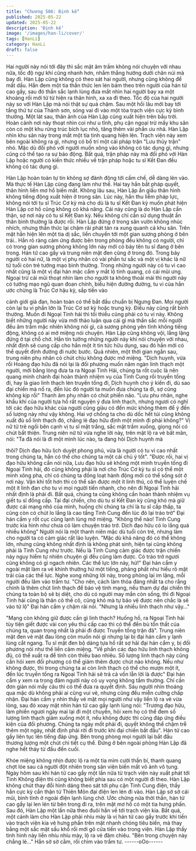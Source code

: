 ```yaml
---
title: "Chương 506: Định kế"
published: 2025-05-22
updated: 2025-05-22
description: 'Định kế'
image: '/images/han-li/cover/'
tags: [HanLi]
category: HanLi
draft: false
---
```


Hai người này nói tới đây thì sắc mặt âm trầm không nói chuyện
với nhau nữa, tốc độ ngự khí cũng nhanh hơn, nhắm thẳng
hướng dưới chân núi mà bay đi.
Hàn Lập cũng không có theo sát hai người, nhưng cũng không để
mất dấu.
Hắn đem một tia thần thức len lén bám theo trên người của hán
tử cao gầy, sau đó thần sắc lạnh lùng đưa mắt nhìn hai người bay
xa một khoảng rồi mới từ từ hiện ra thân hình, xa xa đi theo.
Tốc độ của hai người này so với Hàn Lập mà nói thật sự quá
chậm.
Sau một hồi lâu mới bay tới tầng thứ tư của Thánh sơn, sóng vai
đi vào một tòa trạch viện cực kỳ bình thường.
Một lát sau, thân ảnh của Hàn Lập cũng xuất hiện trên bầu trời.
Hoàn cảnh nơi này thoạt nhìn coi như u tĩnh, phụ cận ngoại trừ
mấy khu sân còn có một khu rừng trúc bích lục nhỏ, tăng thêm vài
phần ưu nhã.
Hàn Lập nhìn khu sân này trong mắt một tia tinh quang hiện lên.
Trạch viện này xem bên ngoài không ra gì, nhưng có bố trí một
cái pháp trận "Lưu thủy trận" nhỏ. Mặc dù đối phó với người
muốn xông vào không có tác dụng gì, nhưng cũng có thể tạo ra
sự báo động.
Bất quá, trận pháp này mà đối phó với Hàn Lập hoặc người có
kiến thức nhiều về trận pháp hoặc tu sĩ Kết Đan đều không có tác
dụng gì.

Hàn Lập hoàn toàn tự tin không sợ đánh động tới cấm chế, dễ
dàng lẻn vào.
Mà thực tế Hàn Lập cũng đang làm như thế.
Hai tay hắn bắt pháp quyết, thân hình liền mơ hồ biến mất.
Không lâu sau, Hàn Lập ẩn giấu thân hình không tiếng động xuất
hiện ở trong sân.
Lúc này, hắn thu liễm pháp lực, không nói tới tu sĩ Trúc Cơ kỳ mà
cho dù là tu sĩ Kết Đan kỳ muốn phát hiện Hàn Lập cơ hồ cũng
không có khả năng.
Cái này cũng là do Hàn Lập cẩn thận, sợ nơi này có tu sĩ Kết Đan
kỳ. Nếu không chỉ cần sử dụng thuật ẩn thân bình thường là
được rồi.
Hàn Lập đứng ở trong sân vườn không nhúc nhích, nhưng thần
thức lại chậm rãi phát tán ra xung quanh cả khu sân.
Trên mặt hắn hiện lên một tia dị sắc, liền chuyển tới một gian
sương phòng ở bên trái..
Hắn rõ ràng cảm ứng được bên trong phòng đều không có người,
chỉ có trong gian sương phòng không lớn này mới có bảy tên tu sĩ
đang ở bên trong.
Hán tử cao gầy và trung niên mặt đen cũng ở trong đó.
Trong bảy người có hai nữ, là một vị phụ nhân có vài phần tư sắc
và một vị khác là nữ tử tuổi còn trẻ tướng mạo bình thường.
Trong những người này có tu vi cao nhất cũng là một vị đại hán
mặc cẩm y mắt lộ tinh quang, có cái mũi ưng.
Ngoại trừ cái mũi thoạt nhìn làm cho người ta không thoải mái thì
người này có tướng mạo ngũ quan đoan chính, biểu hiện đường
đường, tu vi của hắn ước chừng là Trúc Cơ hậu kỳ, sắp tiến vào

cảnh giới giả đan, hoàn toàn có thể bắt đầu chuẩn bị Ngưng Đan.
Mọi người còn lại tu vi phần lớn là Trúc Cơ sơ kỳ hoặc trung kỳ.
Điều này cũng rất bình thường. Muốn đi Ngoại Tinh hải thì tối
thiểu cũng phải có tu vi này.
Không biết những người này vừa mới thảo luận qua cái gì mà
thần sắc mỗi người đều âm trầm mặc nhiên không nói gì, cả
sương phòng yên tĩnh không tiếng động, không có ai mở miệng
nói chuyện.
Hàn Lập cũng không vội, lẳng lặng đứng ở tại chỗ chờ.
Hắn tin tưởng những người này khi nói chuyện với nhau, nhất
định sẽ cung cấp cho hắn một ít tin tức hữu dụng, sau đó hắn mới
có thể quyết định đường đi nước bước.
Quả nhiên, một thời gian ngắn sau, trung niên phụ nhân có chút
chịu không được mở miệng.
"Dịch huynh, vừa rồi Hoàng đạo hữu đã nói lại là đối phương
muốn năm ngàn linh thạch một người, mới bằng lòng đưa ta ra
Ngoại Tinh Hải, chúng ta rốt cuộc là nên quang minh chánh đại
hoàn thành nhiệm vụ của Tinh Cung rồi truyền tống đi, hay là giao
linh thạch lén truyền tống đi, Dịch huynh cho ý kiến đi, dù sao đại
chiến mà nổ ra, đến lúc đó người ta muốn đưa chúng ta đi, sợ
cũng không kịp rồi" Thanh âm phụ nhân có chút phiền não.
"Lưu phu nhân, nghe khẩu khí của người tựa hồ rất nguyện ý đưa
linh thạch, nhưng ngươi có nghĩ tới các đạo hữu khác của người
cũng giàu có đến mức không thèm để ý đến số lượng này như
vậy không. Hai vợ chồng ta cho dù dốc hết túi cũng không xuất đủ
số linh thạch đó, chẳng lẻ đạo hữu định một mình đi phải không?"
Vị nữ tử trẻ ngồi bên cạnh vị tu sĩ mặt trắng, sắc mặt trầm xuống,
giọng nói có chút bất thiện.
Trung niên nữ tử vừa nghe lời này, trên mặt lộ ra vẻ bất mãn, nói:
"Ta đã nói là đi một mình lúc nào, ta đang hỏi Dịch huynh mà

thôi? Dịch đạo hữu lịch duyệt phong phú, vừa là người có tu vi
cao nhất trong chúng ta, hắn có thể cho chúng ta một cái chủ ý
tốt".
"Được rồi, hai vị đạo hữu không cần nói nữa, Lưu đạo hữu sẽ
không một mình truyền tống đi Ngoại Tinh hải, đó cũng không
phải là nơi cho Trúc Cơ kỳ tu sĩ có thể một mình xông pha, chỉ có
chúng ta đồng loạt hành động mới có thể sống sót ở nơi này. Vận
khí tốt hơn thì có thể săn được một ít linh thú, có thể luyện chế
một ít linh đan cho tu vi mọi người tiến nhanh, cho nên đi Ngoại
Tinh hải nhất định là phải đi. Bất quá, chúng ta cũng không cần
hoàn thành nhiệm vụ giết tu sĩ đồng cấp. Tại đại chiến, cho dù tu
sĩ Kết Đan kỳ cũng khó mà giữ được cái mạng nhỏ của mình,
huống chi chúng ta chỉ là tu sĩ cấp thấp, ta cũng còn có chút lo
lắng là cao tầng Tinh Cung đến lúc đó lại tráo trở" Đại hán cẩm y
rốt cục cũng lạnh lùng mở miệng.
"Không thể nào! Tinh Cung trước kia hình như chưa có làm
chuyện tráo trở. Dịch đạo hữu có lo lắng quá nhiều không" Người
nói là một thanh niên mặc dù tuổi còn trẻ, nhưng làm cho người ta
có cảm giác rất lão luyện.
"Mặc dù khả năng đó có thể không lớn, nhưng cũng không nhất
định là không phát sinh, hiện tại cũng không phải là Tinh Cung
như trước. Nếu là Tinh Cung cảm giác được trận chiến này nguy
hiểm tự nhiên chuyện gì đều cũng làm được. Có tráo trở ngươi
cũng không có gì ngach nhiên. Các thế lực lớn này, hừ!" Đại hán
cẩm y ngoài mặt làm ra vẻ khinh thường hừ một tiếng, phảng
phất như hiểu rõ mặt trái của các thế lực.
Nghe xong những lời này, trong phòng lại im lặng, mỗi người đều
lâm vào trầm tư.
"Cho nên, cách làm thỏa đáng nhất ta cho rằng chính là thêm chút
linh thạch để bảo vệ tính mạng, nếu tham dự đại chiến thì chúng
ta toàn bộ sẽ bị diệt, cho dù có người may mắn còn sống, thì đi
Ngoại Tinh hải cũng là thân cô thế cô, cũng khó mà tự bảo vệ
được nên chắc là sẽ vào tử lộ" Đại hán cẩm y chậm rãi nói.
"Nhưng là nhiều linh thạch như vậy…"

"Mạng còn không giữ được cần gì linh thạch? Huống hồ, ra Ngoại
Tinh hải tùy tiện giết được vài con yêu thú cấp cao thì có thể đền
bù tổn thất của chúng ta, quan trọng nhất là phải đi được Truyền
tống trận đã".
Trung niên mặt đen vẻ mặt đau lòng còn muốn nói gì nhưng lại bị
đại hán cẩm y lạnh lùng cắt ngang.
Tu sĩ mặt đen bộ dáng tựa hồ rất sợ hãi đại hán cẩm y, bị đối
phương nói như thế liền câm miệng.
"Về phần các đạo hữu linh thạch không đủ, có thể xuất ra để tính
còn thiếu bao nhiêu. Số lượng linh thạch này cũng cần hỏi xem
đối phương có thể giảm thêm được chút nào không. Nếu như
không được, thì trong chúng ta ai còn linh thạch có thể cho mượn
một ít, đến lúc truyền tống ra Ngoại Tinh hải sẽ trả cả vốn lẫn lời
là được" Đại hán cẩm y xem ra trong đám người này có uy vọng
không tầm thường. Chỉ cần đơn giản nói mấy câu thì có thể đưa
ra quyết định.
Sáu người nhìn thoáng qua mặc dù không phải ai cũng vui vẻ,
nhưng cũng đều miễn cưỡng chấp nhận.
Đại hán cẩm y nhìn thấy vẻ mặt mọi người như vậy liền lộ ra vẻ
vừa lòng, sau đó xoay mặt nhìn hán tử cao gầy lạnh lùng nói:
"Trương đạo hữu, làm phiền ngươi ngày mai lại đi một chuyến, hỏi
xem họ có thể đem số lượng linh thạch giảm xuống một ít, nếu
không được thì cũng đáp ứng điều kiện của đối phương. Chúng ta
ngày mốt phải đi, quyết không thể chậm trễ thêm một ngày, nhất
định phải rời đi trước khi đại chiến bắt đầu".
Hán tử cao gầy liên tục lên tiếng đáp ứng.
Bên trong phòng mọi người lại bắt đầu thương lượng một chút chi
tiết cụ thể.
Đứng ở bên ngoài phòng Hàn Lập đã nghe hết thảy từ đầu đến
cuối.

Khóe miệng không nhịn được lộ ra một tia mỉm cười thần bí,
thanh quang chợt lóe sau cả người đột nhiên trong sân viện biến
mất vô ảnh vô tung.
Ngày hôm sau khi hán tử cao gầy một lần nữa từ trạch viện này
xuất phát tới Tinh Không điện thì cũng không biết phía sau có một
người đi theo.
Hàn Lập không chút thay đổi hình dáng theo sát tới phụ cận Tinh
Cung điện, thấy hắn cực kỳ cẩn thận từ Thiên Môn đại điện len
lén đi vào.
Hàn Lập sờ sờ cái mũi, bình tĩnh ở ngoài điện lạnh lùng chờ.
Ước chừng nửa thời thần, hán tử cao gầy lại len lén từ bên trong
đi ra, trên mặt mơ hồ có một tia hưng phấn.
Sau đó, Hàn Lập một lần nữa theo đuôi hắn về tới trạch viện kia.
Bất quá, một cảnh làm cho Hàn Lập phải nhíu mày là vị hán tử
cao gầy trước khi tiến vào trạch viện kia vẻ hưng phấn trên mặt
nhanh chóng tiêu biến, mà thay bằng một sắc mặt sầu khổ rồi mới
gõ cửa tiến vào trong viện.
Hàn Lập thấy tình hình này liền nhíu nhíu mày, lộ ra vẻ đăm
chiêu.
"Bên trong chuyện này chẳng lẻ…" Hắn sờ sờ cằm, rồi chìm vào
trầm tư.
------oOo------
